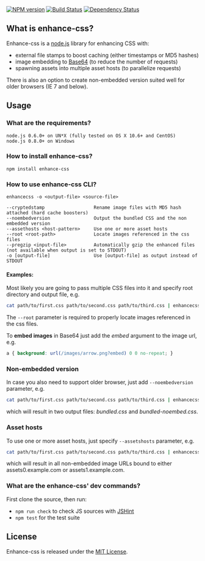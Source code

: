 [![NPM version](https://badge.fury.io/js/enhance-css.png)](http://badge.fury.io/js/enhance-css)
[![Build Status](https://secure.travis-ci.org/GoalSmashers/enhance-css.png)](http://travis-ci.org/GoalSmashers/enhance-css)
[![Dependency Status](https://gemnasium.com/GoalSmashers/enhance-css.png)](https://gemnasium.com/GoalSmashers/enhance-css)

## What is enhance-css?

Enhance-css is a [node.js](http://nodejs.org/) library for enhancing CSS with:

* external file stamps to boost caching (either timestamps or MD5 hashes)
* image embedding to [Base64](http://en.wikipedia.org/wiki/Base64)
  (to reduce the number of requests)
* spawning assets into multiple asset hosts (to parallelize requests)

There is also an option to create non-embedded version suited well
for older browsers (IE 7 and below).


## Usage

### What are the requirements?

```
node.js 0.6.0+ on UN*X (fully tested on OS X 10.6+ and CentOS)
node.js 0.8.0+ on Windows
```

### How to install enhance-css?

```
npm install enhance-css
```

### How to use enhance-css CLI?

```
enhancecss -o <output-file> <source-file>

--cryptedstamp                  Rename image files with MD5 hash attached (hard cache boosters)
--noembedversion                Output the bundled CSS and the non embedded version
--assethosts <host-pattern>     Use one or more asset hosts
--root <root-path>              Locate images referenced in the css files
--pregzip <input-file>          Automatically gzip the enhanced files (not available when output is set to STDOUT)
-o [output-file]                Use [output-file] as output instead of STDOUT
```

#### Examples:

Most likely you are going to pass multiple CSS files into it
and specify root directory and output file, e.g.

```bash
cat path/to/first.css path/to/second.css path/to/third.css | enhancecss -o bundled.css --root ./public/
```

The `--root` parameter is required to properly locate images referenced in the css files.

To **embed images** in Base64 just add the *embed* argument to the image url, e.g.

```css
a { background: url(/images/arrow.png?embed) 0 0 no-repeat; }
```

### Non-embedded version

In case you also need to support older browser, just add `--noembedversion` parameter, e.g.

```bash
cat path/to/first.css path/to/second.css path/to/third.css | enhancecss -o bundled.css --root ./public/ --noembedversion
```

which will result in two output files: *bundled.css* and *bundled-noembed.css*.

### Asset hosts

To use one or more asset hosts, just specify `--assetshosts` parameter, e.g.

```bash
cat path/to/first.css path/to/second.css path/to/third.css | enhancecss -o bundled.css --root ./public/ --assethosts assets[0,1].example.com
```

which will result in all non-embedded image URLs bound to either assets0.example.com or assets1.example.com.

### What are the enhance-css' dev commands?

First clone the source, then run:

* `npm run check` to check JS sources with [JSHint](https://github.com/jshint/jshint/)
* `npm test` for the test suite


## License

Enhance-css is released under the [MIT License](/LICENSE).
